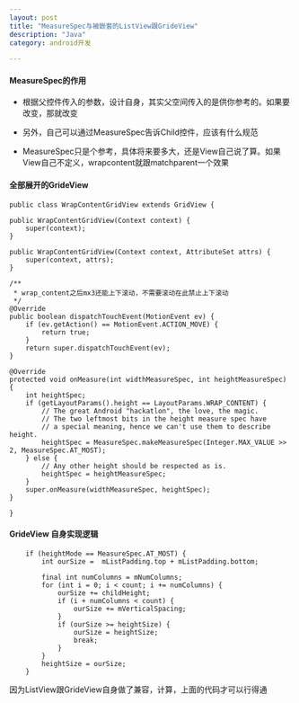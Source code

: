 ```yaml
---
layout: post
title: "MeasureSpec与被嵌套的ListView跟GrideView"
description: "Java"
category: android开发

---
```

 	
####  	MeasureSpec的作用
 	
*  	根据父控件传入的参数，设计自身，其实父空间传入的是供你参考的。如果要改变，那就改变

*  	另外，自己可以通过MeasureSpec告诉Child控件，应该有什么规范

*  	MeasureSpec只是个参考，具体将来要多大，还是View自己说了算。如果View自己不定义，wrapcontent就跟matchparent一个效果
 
#### 全部展开的GrideView
 		
	public class WrapContentGridView extends GridView {

	public WrapContentGridView(Context context) {
		super(context);
	}

	public WrapContentGridView(Context context, AttributeSet attrs) {
		super(context, attrs);
	}
	
	/**
	 * wrap_content之后mx3还能上下滚动，不需要滚动在此禁止上下滚动
	 */
	@Override
	public boolean dispatchTouchEvent(MotionEvent ev) {
		if (ev.getAction() == MotionEvent.ACTION_MOVE) {
			return true;
		}
		return super.dispatchTouchEvent(ev);
	}

	@Override
	protected void onMeasure(int widthMeasureSpec, int heightMeasureSpec) {
		int heightSpec;
		if (getLayoutParams().height == LayoutParams.WRAP_CONTENT) {
			// The great Android "hackatlon", the love, the magic.
			// The two leftmost bits in the height measure spec have
			// a special meaning, hence we can't use them to describe height.
			heightSpec = MeasureSpec.makeMeasureSpec(Integer.MAX_VALUE >> 2, MeasureSpec.AT_MOST);
		} else {
			// Any other height should be respected as is.
			heightSpec = heightMeasureSpec;
		}
		super.onMeasure(widthMeasureSpec, heightSpec);
	}
	
    }

 #### GrideView		自身实现逻辑
 
        if (heightMode == MeasureSpec.AT_MOST) {
            int ourSize =  mListPadding.top + mListPadding.bottom;
           
            final int numColumns = mNumColumns;
            for (int i = 0; i < count; i += numColumns) {
                ourSize += childHeight;
                if (i + numColumns < count) {
                    ourSize += mVerticalSpacing;
                }
                if (ourSize >= heightSize) {
                    ourSize = heightSize;
                    break;
                }
            }
            heightSize = ourSize;
        }
        
        
因为ListView跟GrideView自身做了兼容，计算，上面的代码才可以行得通  
       